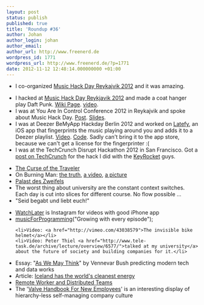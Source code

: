 ```yaml
---
layout: post
status: publish
published: true
title: 'Roundup #36'
author: Johan
author_login: johan
author_email:
author_url: http://www.freenerd.de
wordpress_id: 1771
wordpress_url: http://www.freenerd.de/?p=1771
date: 2012-11-12 12:48:14.000000000 +01:00
---
```

<ul>
	<li>I co-organized <a href="http://reykjavik.musichackday.org/2012/">Music Hack Day Reykajvik 2012</a> and it was amazing.</li>
</ul>

<ul>
	<li>I hacked at <a href="http://reykjavik.musichackday.org/2012/">Music Hack Day Reykjavik 2012</a> and made a coat hanger play Daft Punk. <a href="http://wiki.musichackday.org/index.php?title=Daft_H%C3%A4nger">Wiki Page</a>. <a href="http://www.youtube.com/watch?v=wtu0U1d2jWM&feature=youtu.be">video</a>.</li>
	<li>I was at You Are In Control Conference 2012 in Reykajvik and spoke about Music Hack Day. <a href="http://youareincontrol.is/presentation-johan-uhle-ger-music-hack-day-reykjavik">Post</a>. <a href="http://www.freenerd.de/yaic">Slides</a>.</li>
	<li>I was at Deezer BeMyApp Hackday Berlin 2012 and worked on <a href="http://latefy.com/">Latefy</a>, an iOS app that fingerprints the music playing around you and adds it to a Deezer playlist. <a href="http://www.youtube.com/watch?v=huto780gpkk">Video</a>. <a href="https://github.com/meeee/latefy">Code</a>. Sadly can't bring it to the app store, because we can't get a license for the fingerprinter :(</li>
	<li>I was at the TechCrunch Disrupt Hackathon 2012 in San Francisco. Got a <a href="http://techcrunch.com/2012/09/09/bavarian-bookrocket-finds-books-related-to-apps-youve-just-opened/">post on TechCrunch</a> for the hack I did with the <a href="http://www.keyrocket.com">KeyRocket</a> guys.</li>
</ul>


<ul>
	<li><a href="http://www.reddit.com/r/IWantOut/comments/zykw2/getting_out_and_what_it_means_to_me/c68uit9">The Curse of the Traveler</a></li>
	<li>On Burning Man: <a href="http://www.huffingtonpost.com/jay-michaelson/the-truth-about-burning-m_b_279464.html">the truth</a>, <a href="http://www.youtube.com/watch?v=xxRAg9Pcpm4">a video</a>, <a href="http://instagram.com/p/PK8UsiSPDt/">a picture</a></li>
	<li><a href="http://www.larsramberg.de/1/viewentry/3890">Palast des Zweifels</a></li>
	<li>The worst thing about university are the constant context switches. Each day is cut into slices for different course. No flow possible ...</li>
	<li>"Seid begabt und liebt euch!"</li>
</ul>

<ul>
	<li><a href="http://watchlaterapp.com/">WatchLater</a> is Instagram for videos with good iPhone app</li>
	<li><a href="http://www.musicforprogramming.net/">musicForProgramming</a>("Growing with every episode");</li>

	<li>Video: <a href="http://vimeo.com/43038579">The invisible bike helmet</a></li>
	<li>Video: Peter Thiel <a href="http://www.tele-task.de/archive/lecture/overview/6577/">talked at my university</a> about the future of society and building companies for it.</li>
</ul>

<ul>
	<li>Essay: "<a href="http://www.theatlantic.com/magazine/archive/1945/07/as-we-may-think/303881/">As We May Think</a>" by Vennevar Bush predicting modern tech and data works</li>
	<li>Article: <a href="http://www.time.com/time/magazine/article/0,9171,2042236,00.html">Iceland has the world's cleanest energy</a></li>
	<li><a href="http://bob.mcwhirter.org/blog/2010/09/13/remote-worker-distributed-team/">Remote Worker and Distributed Teams</a></li>
	<li>The '<a href="http://www.valvesoftware.com/company/Valve_Handbook_LowRes.pdf">Valve Handbook For New Employees</a>' is an interesting display of hierarchy-less self-managing company culture</li>
</ul>
